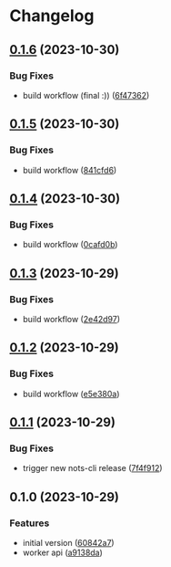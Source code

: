 # Changelog

## [0.1.6](https://github.com/explodingcamera/nots/compare/nots-cli-v0.1.5...nots-cli-v0.1.6) (2023-10-30)


### Bug Fixes

* build workflow (final :)) ([6f47362](https://github.com/explodingcamera/nots/commit/6f47362c7ff14b67ce38b1082c98990392c07bc2))

## [0.1.5](https://github.com/explodingcamera/nots/compare/nots-cli-v0.1.4...nots-cli-v0.1.5) (2023-10-30)


### Bug Fixes

* build workflow ([841cfd6](https://github.com/explodingcamera/nots/commit/841cfd693960af698946cd32db6cb782cd0a410a))

## [0.1.4](https://github.com/explodingcamera/nots/compare/nots-cli-v0.1.3...nots-cli-v0.1.4) (2023-10-30)


### Bug Fixes

* build workflow ([0cafd0b](https://github.com/explodingcamera/nots/commit/0cafd0b63df320dec38bbc1c81a76d6a39fdc099))

## [0.1.3](https://github.com/explodingcamera/nots/compare/nots-cli-v0.1.2...nots-cli-v0.1.3) (2023-10-29)


### Bug Fixes

* build workflow ([2e42d97](https://github.com/explodingcamera/nots/commit/2e42d973753d43f6f1809411849eade1208f2557))

## [0.1.2](https://github.com/explodingcamera/nots/compare/nots-cli-v0.1.1...nots-cli-v0.1.2) (2023-10-29)


### Bug Fixes

* build workflow ([e5e380a](https://github.com/explodingcamera/nots/commit/e5e380af94354a51f5cbd5bad0ae0ebc8553e3be))

## [0.1.1](https://github.com/explodingcamera/nots/compare/nots-cli-v0.1.0...nots-cli-v0.1.1) (2023-10-29)


### Bug Fixes

* trigger new nots-cli release ([7f4f912](https://github.com/explodingcamera/nots/commit/7f4f912dd5356f1cde32301d4b5e4dce0207ec89))

## 0.1.0 (2023-10-29)


### Features

* initial version ([60842a7](https://github.com/explodingcamera/nots/commit/60842a7df4aceaf3c0682931ce7ed8d2a324b7ef))
* worker api ([a9138da](https://github.com/explodingcamera/nots/commit/a9138da1fd959c163794359078a4a6803c1b71b1))
